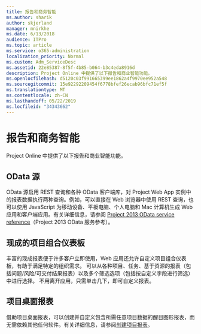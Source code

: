 ```yaml
---
title: 报告和商务智能
ms.author: sharik
author: skjerland
manager: mnirkhe
ms.date: 6/13/2018
audience: ITPro
ms.topic: article
ms.service: o365-administration
localization_priority: Normal
ms.custom: Adm_ServiceDesc
ms.assetid: 22e85387-8f5f-4b85-b064-b3c4eda8916d
description: Project Online 中提供了以下报告和商业智能功能。
ms.openlocfilehash: d5120c03f991665399ee1862a4f9970ee952a548
ms.sourcegitcommit: 15e92292209454f6778bfef26ecab96bfc71ef5f
ms.translationtype: MT
ms.contentlocale: zh-CN
ms.lasthandoff: 05/22/2019
ms.locfileid: "34343662"
---
```

# <a name="reporting-and-business-intelligence"></a>报告和商务智能

Project Online 中提供了以下报告和商业智能功能。
  
## <a name="odata-feeds"></a>OData 源
<a name="bkmk_ODataFeeds"> </a>

OData 源启用 REST 查询和各种 OData 客户端库，对 Project Web App 实例中的报表数据执行两种查询。例如，可以直接在 Web 浏览器中使用 REST 查询，也可以使用 JavaScript 为移动设备、平板电脑、个人电脑和 Mac 计算机生成 Web 应用和客户端应用。有关详细信息，请参阅 [Project 2013 OData service reference](http://go.microsoft.com/fwlink/?LinkID=823655&amp;clcid=0x409)（Project 2013 OData 服务参考）。
  
## <a name="out-of-the-box-portfolio-dashboards"></a>现成的项目组合仪表板
<a name="bkmk_OutOfTheBoxPortfolioDashboards"> </a>

丰富的现成报表便于许多客户立即使用，Web 应用还允许自定义项目组合仪表板，有助于满足特定的组织需求。 可以从各种项目、任务、基于资源的报表（包括问题/风险/可交付结果报表）以及多个筛选选项（包括按自定义字段进行筛选）中进行选择。 不用离开应用，只需单击几下，即可自定义报表。 
  
## <a name="project-desktop-reporting"></a>项目桌面报表
<a name="bkmk_ProjectDesktopReporting"> </a>

借助项目桌面报表，可以创建并自定义包含所需任意项目数据的醒目图形报表，而无需依赖其他任何软件。有关详细信息，请参阅[创建项目报表](http://go.microsoft.com/fwlink/?LinkID=823657&amp;clcid=0x409)。
  

